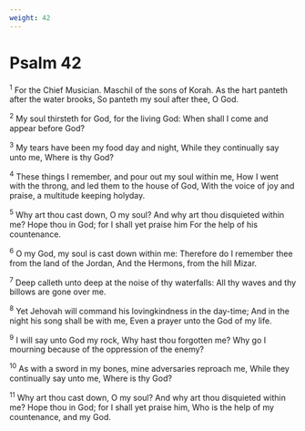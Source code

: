 ```yaml
---
weight: 42
---
```


# Psalm 42

<sup>1</sup> For the Chief Musician. Maschil of the sons of Korah. As the hart panteth after the water brooks, So panteth my soul after thee, O God. 

<sup>2</sup> My soul thirsteth for God, for the living God: When shall I come and appear before God? 

<sup>3</sup> My tears have been my food day and night, While they continually say unto me, Where is thy God? 

<sup>4</sup> These things I remember, and pour out my soul within me, How I went with the throng, and led them to the house of God, With the voice of joy and praise, a multitude keeping holyday. 

<sup>5</sup> Why art thou cast down, O my soul? And why art thou disquieted within me? Hope thou in God; for I shall yet praise him For the help of his countenance. 

<sup>6</sup> O my God, my soul is cast down within me: Therefore do I remember thee from the land of the Jordan, And the Hermons, from the hill Mizar. 

<sup>7</sup> Deep calleth unto deep at the noise of thy waterfalls: All thy waves and thy billows are gone over me. 

<sup>8</sup> Yet Jehovah will command his lovingkindness in the day-time; And in the night his song shall be with me, Even a prayer unto the God of my life. 

<sup>9</sup> I will say unto God my rock, Why hast thou forgotten me? Why go I mourning because of the oppression of the enemy? 

<sup>10</sup> As with a sword in my bones, mine adversaries reproach me, While they continually say unto me, Where is thy God? 

<sup>11</sup> Why art thou cast down, O my soul? And why art thou disquieted within me? Hope thou in God; for I shall yet praise him, Who is the help of my countenance, and my God. 


